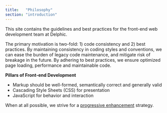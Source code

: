 ```yaml
---
title:   "Philosophy"
section: "introduction"
---
```


This site contains the guidelines and best practices for the front-end web development team at Delphic.

The primary motivation is two-fold: 1) code consistency and 2) best practices. By maintaining consistency in coding styles and conventions, we can ease the burden of legacy code maintenance, and mitigate risk of breakage in the future. By adhering to best practices, we ensure optimized page loading, performance and maintainable code.

**Pillars of Front-end Development**

* Markup should be well-formed, semantically correct and generally valid
* Cascading Style Sheets (CSS) for presentation
* JavaScript for behavior and interaction

When at all possible, we strive for a [progressive enhancement](https://en.wikipedia.org/wiki/Progressive_enhancement) strategy.